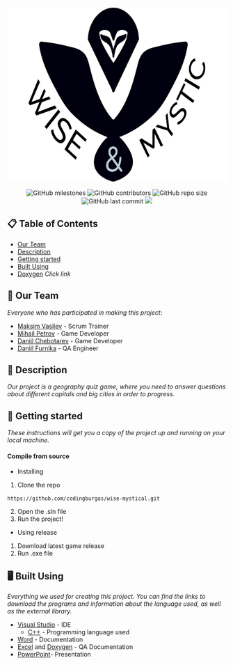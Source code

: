 <p align="center">
<img height="400" width="650" src="Game\resources\images\readme-banner.png" alt="Logo">
</p>

<p align = "center">
    <img alt="GitHub milestones" src="https://img.shields.io/github/milestones/all/codingburgas/wise-mystical?style=flat-square">
    <img alt="GitHub contributors" src="https://img.shields.io/github/contributors/codingburgas/wise-mystical?style=flat-square">
    <img alt="GitHub repo size" src="https://img.shields.io/github/repo-size/codingburgas/wise-mystical?style=flat-square">
    <img alt="GitHub last commit" src="https://img.shields.io/github/last-commit/codingburgas/wise-mystical?style=flat-square">
    <img src="https://img.shields.io/github/languages/count/codingburgas/wise-mystical?style=flat-square">
</p>

## 📋 Table of Contents
- [Our Team](#OurTeam)
- [Description](#description)
- [Getting started](#gettingStarted)
- [Built Using](#builtUsing)
- [Doxygen](https://symphonious-muffin-a7c136.netlify.app) *Click link*

## 📖 Our Team <a name="OurTeam"></a>
*Everyone who has participated in making this project:*
- [Maksim Vasilev](https://github.com/MDVasilev20) - Scrum Trainer
- [Mihail Petrov](https://github.com/MMPetrov20) - Game Developer
- [Daniil Chebotarev](https://github.com/DSChebotarev) - Game Developer
- [Daniil Furnika](https://github.com/DVFurnika20) - QA Engineer

## 🔎 Description <a name="description"></a>
*Our project is a geography quiz game, where you need to answer questions about different capitals and big cities in order to progress.*

## 🚀 Getting started<a name="gettingStarted"></a>
*These instructions will get you a copy of the project up and running on your local machine.*

#### Compile from source

- Installing
1. Clone the repo
```
https://github.com/codingburgas/wise-mystical.git
```
2. Open the .sln file
3. Run the project!

- Using release
1. Download latest game release
2. Run .exe file

## 🖥️ Built Using <a name="builtUsing"></a>
*Everything we used for creating this project. You can find the links to download the programs and information about the language used, as well as the external library.*

- [Visual Studio](https://visualstudio.microsoft.com) - IDE
  - [C++](https://isocpp.org/) - Programming language used
- [Word](https://www.microsoft.com/bg-bg/microsoft-365/word) - Documentation
- [Excel](https://www.microsoft.com/en-us/microsoft-365/excel) and [Doxygen](https://doxygen.nl/index.html) - QA Documentation
- [PowerPoint](https://www.microsoft.com/en-us/microsoft-365/powerpoint)- Presentation